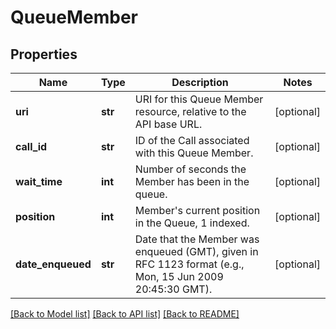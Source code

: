 # QueueMember

## Properties

Name | Type | Description | Notes
------------ | ------------- | ------------- | -------------
**uri** | **str** | URI for this Queue Member resource, relative to the API base URL. | [optional] 
**call_id** | **str** | ID of the Call associated with this Queue Member. | [optional] 
**wait_time** | **int** | Number of seconds the Member has been in the queue. | [optional] 
**position** | **int** | Member&#39;s current position in the Queue, 1 indexed. | [optional] 
**date_enqueued** | **str** | Date that the Member was enqueued (GMT), given in RFC 1123 format (e.g., Mon, 15 Jun 2009 20:45:30 GMT). | [optional] 

[[Back to Model list]](../README.md#documentation-for-models) [[Back to API list]](../README.md#documentation-for-api-endpoints) [[Back to README]](../README.md)


